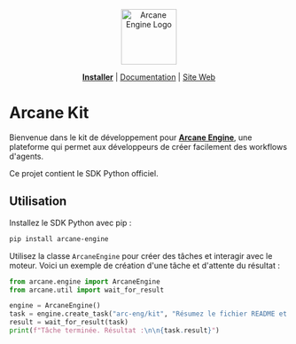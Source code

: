 <div align="center">
<img src="https://avatars.githubusercontent.com/ml/17635?s=140&v=" width="100" alt="Arcane Engine Logo">
</div>

<p align="center">
  <a href="https://github.com/apps/arcane-engine/installations/new"><b>Installer</b></a> |
  <a href="https://docs.arcane.engineer">Documentation</a> |
  <a href="https://arcane.engineer/">Site Web</a>
</p>

# Arcane Kit

Bienvenue dans le kit de développement pour **[Arcane Engine](https://arcane.engineer/engine)**, une plateforme qui permet aux développeurs de créer facilement des workflows d'agents.

Ce projet contient le SDK Python officiel.

## Utilisation

Installez le SDK Python avec pip :

```bash
pip install arcane-engine
```

Utilisez la classe `ArcaneEngine` pour créer des tâches et interagir avec le moteur. Voici un exemple de création d'une tâche et d'attente du résultat :

```python
from arcane.engine import ArcaneEngine
from arcane.util import wait_for_result

engine = ArcaneEngine()
task = engine.create_task("arc-eng/kit", "Résumez le fichier README et créez un problème Github avec le résultat.")
result = wait_for_result(task)
print(f"Tâche terminée. Résultat :\n\n{task.result}")
```
